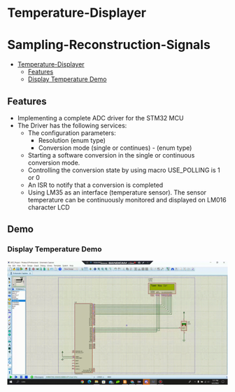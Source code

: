 # Temperature-Displayer
# Sampling-Reconstruction-Signals

- [Temperature-Displayer](#temperature-displayer)
  - [Features](#features)
  - [Display Temperature Demo](#display-temperature-demo)

## Features
- Implementing a complete ADC driver for the STM32 MCU
- The Driver has the following services:
  - The configuration parameters:
     - Resolution (enum type)
     - Conversion mode (single or continues) - (enum type)
  - Starting a software conversion in the single or continuous conversion mode.
  - Controlling the conversion state by using macro USE_POLLING is 1 or 0
  - An ISR to notify that a conversion is completed
  - Using LM35 as an interface (temperature sensor).
The sensor temperature can be continuously monitored and displayed on LM016 character LCD


## Demo

### Display Temperature Demo 
![volume](./GIF/Demo.gif)